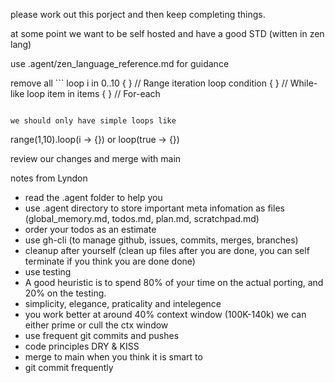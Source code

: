 please work out this porject and then keep completing things.

at some point we want to be self hosted and have a good STD (witten in zen lang)

use .agent/zen_language_reference.md for guidance

remove all ```
loop i in 0..10 { }           // Range iteration
loop condition { }             // While-like
loop item in items { }         // For-each
```

we should only have simple loops like 
```
range(1,10).loop(i -> {})
or 
loop(true -> {})

review our changes and merge with main




notes from Lyndon
- read the .agent folder to help you
- use .agent directory to store important meta infomation as files (global_memory.md, todos.md, plan.md, scratchpad.md)
- order your todos as an estimate
- use gh-cli (to manage github, issues, commits, merges, branches)
- cleanup after yourself (clean up files after you are done, you can self terminate if you think you are done done)
- use testing
- A good heuristic is to spend 80% of your time on the actual porting, and 20% on the testing.
- simplicity, elegance, praticality and intelegence
- you work better at around 40% context window (100K-140k) we can either prime or cull the ctx window
- use frequent git commits and pushes 
- code principles DRY & KISS
- merge to main when you think it is smart to 
- git commit frequently 
